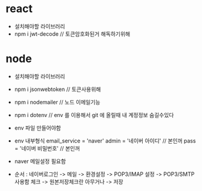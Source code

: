 # react 
- 설치해야할 라이브러리
- npm i jwt-decode   // 토큰암호화된거 해독하기위해



# node 
- 설치해야할 라이브러리
- npm i jsonwebtoken   // 토큰사용위해
- npm i nodemailer   // 노드 이메일기능 
- npm i dotenv    // env 를 이용해서 git 에 올릴때 내 계정정보 숨길수있다

- env 파일 만들어야함 
- env 내부형식
email_service = 'naver'
admin = '네이버 아이디'   // 본인꺼
pass = '네이버 비밀번호'  // 본인꺼

- naver 메일설정 필요함
- 순서 : 네이버로그인 -> 메일 -> 환경설정 -> POP3/IMAP 설정 -> POP3/SMTP 사용함 체크 -> 원본저장체크란 아무거나 -> 저장